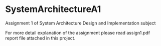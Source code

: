 # SystemArchitectureA1
Assignment 1 of System Architecture Design and Implementation subject

For more detail explanation of the assignment please read assign1.pdf report file attached in this project.

